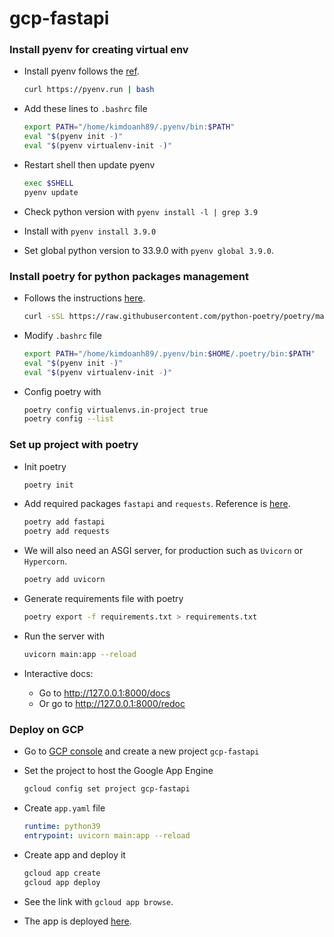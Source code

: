 # gcp-fastapi


### Install pyenv for creating virtual env

- Install pyenv follows the [ref](https://github.com/pyenv/pyenv-installer).

    ```bash
    curl https://pyenv.run | bash
    ```

- Add these lines to `.bashrc` file

    ```bash
    export PATH="/home/kimdoanh89/.pyenv/bin:$PATH"
    eval "$(pyenv init -)"
    eval "$(pyenv virtualenv-init -)"
    ```
- Restart shell then update pyenv

    ```bash
    exec $SHELL
    pyenv update
    ```

- Check python version with `pyenv install -l | grep 3.9`
- Install with `pyenv install 3.9.0`
- Set global python version to 33.9.0 with `pyenv global 3.9.0`.

### Install poetry for python packages management

- Follows the instructions [here](https://python-poetry.org/docs/).

    ```bash
    curl -sSL https://raw.githubusercontent.com/python-poetry/poetry/master/get-poetry.py | python -
    ```

- Modify `.bashrc` file

    ```bash
    export PATH="/home/kimdoanh89/.pyenv/bin:$HOME/.poetry/bin:$PATH"
    eval "$(pyenv init -)"
    eval "$(pyenv virtualenv-init -)"
    ```

- Config poetry with

    ```bash
    poetry config virtualenvs.in-project true
    poetry config --list
    ```

### Set up project with poetry

- Init poetry
    ```bash
    poetry init
    ```

- Add required packages `fastapi` and `requests`. Reference is [here](https://fastapi.tiangolo.com/).

    ```bash
    poetry add fastapi
    poetry add requests
    ```

- We will also need an ASGI server, for production such as `Uvicorn` or `Hypercorn`.

    ```bash
    poetry add uvicorn
    ```

- Generate requirements file with poetry

    ```bash
    poetry export -f requirements.txt > requirements.txt
    ```

- Run the server with

    ```bash
    uvicorn main:app --reload
    ```

- Interactive docs:
  - Go to http://127.0.0.1:8000/docs
  - Or go to http://127.0.0.1:8000/redoc

### Deploy on GCP

- Go to [GCP console](https://console.cloud.google.com/) and create a new project `gcp-fastapi`

- Set the project to host the Google App Engine

    ```bash
    gcloud config set project gcp-fastapi
    ```
- Create `app.yaml` file

    ```yaml
    runtime: python39
    entrypoint: uvicorn main:app --reload
    ```

- Create app and deploy it

    ```bash
    gcloud app create
    gcloud app deploy
    ```

- See the link with `gcloud app browse`.

- The app is deployed [here](https://gcp-fastapi.ey.r.appspot.com).
